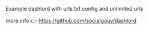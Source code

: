 Example dashlord with urls.txt config and unlimited urls

more info 👉 https://github.com/socialgouv/dashlord
